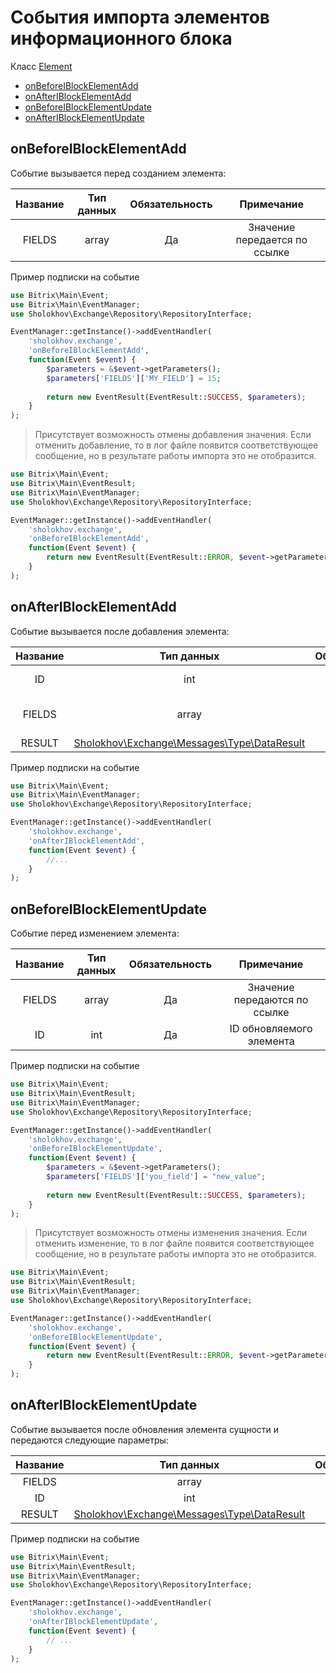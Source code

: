 # События импорта элементов информационного блока

Класс [Element](https://github.com/sholokhov-daniil/bitrix-exchange/blob/master/src/Target/IBlock/Element.php)

- [onBeforeIBlockElementAdd](#onbeforeiblockelementadd)
- [onAfterIBlockElementAdd](#onafteriblockelementadd)
- [onBeforeIBlockElementUpdate](#onbeforeiblockelementupdate)
- [onAfterIBlockElementUpdate](#onafteriblockelementupdate)

## onBeforeIBlockElementAdd
Событие вызывается перед созданием элемента:

| Название  | Тип данных | Обязательность |          Примечание           |
|:---------:|:----------:|:--------------:|:-----------------------------:|
|  FIELDS   |   array    |       Да       | Значение передается по ссылке | 

Пример подписки на событие

````php
use Bitrix\Main\Event;
use Bitrix\Main\EventManager;
use Sholokhov\Exchange\Repository\RepositoryInterface;

EventManager::getInstance()->addEventHandler(
    'sholokhov.exchange',
    'onBeforeIBlockElementAdd',
    function(Event $event) {
        $parameters = &$event->getParameters();
        $parameters['FIELDS']['MY_FIELD'] = 15;
        
        return new EventResult(EventResult::SUCCESS, $parameters);
    }
);
````

> Присутствует возможность отмены добавления значения. Если отменить добавление, то в лог файле появится соответствующее сообщение, но в результате работы импорта это не отобразится.

````php
use Bitrix\Main\Event;
use Bitrix\Main\EventResult;
use Bitrix\Main\EventManager;
use Sholokhov\Exchange\Repository\RepositoryInterface;

EventManager::getInstance()->addEventHandler(
    'sholokhov.exchange',
    'onBeforeIBlockElementAdd',
    function(Event $event) {        
        return new EventResult(EventResult::ERROR, $event->getParameters());
    }
);
````

## onAfterIBlockElementAdd
Событие вызывается после добавления элемента:

| Название |                                                                Тип данных                                                                | Обязательность |            Примечание            |
|:--------:|:----------------------------------------------------------------------------------------------------------------------------------------:|:--------------:|:--------------------------------:|
|    ID    |                                                                   int                                                                    |       Да       |      ID созданного элемента      |
|  FIELDS  |                                                                  array                                                                   |       Да       | Массив с добавляемыми значениями |
|  RESULT  | [Sholokhov\Exchange\Messages\Type\DataResult](https://github.com/sholokhov-daniil/exchange/blob/master/src/Messages/Type/DataResult.php) |       Да       |

Пример подписки на событие

````php
use Bitrix\Main\Event;
use Bitrix\Main\EventManager;
use Sholokhov\Exchange\Repository\RepositoryInterface;

EventManager::getInstance()->addEventHandler(
    'sholokhov.exchange',
    'onAfterIBlockElementAdd',
    function(Event $event) {
        //...
    }
);
````

## onBeforeIBlockElementUpdate
Событие перед изменением элемента:

| Название | Тип данных | Обязательность |          Примечание           |
|:--------:|:----------:|:--------------:|:-----------------------------:|
|  FIELDS  |   array    |       Да       | Значение передаются по ссылке |
|    ID    |    int     |       Да       |   ID обновляемого элемента    |

Пример подписки на событие

````php
use Bitrix\Main\Event;
use Bitrix\Main\EventResult;
use Bitrix\Main\EventManager;
use Sholokhov\Exchange\Repository\RepositoryInterface;

EventManager::getInstance()->addEventHandler(
    'sholokhov.exchange',
    'onBeforeIBlockElementUpdate',
    function(Event $event) {
        $parameters = &$event->getParameters();
        $parameters['FIELDS']['you_field'] = "new_value";
        
        return new EventResult(EventResult::SUCCESS, $parameters);
    }
);
````

> Присутствует возможность отмены изменения значения. Если отменить изменение, то в лог файле появится соответствующее сообщение, но в результате работы импорта это не отобразится.

````php
use Bitrix\Main\Event;
use Bitrix\Main\EventResult;
use Bitrix\Main\EventManager;
use Sholokhov\Exchange\Repository\RepositoryInterface;

EventManager::getInstance()->addEventHandler(
    'sholokhov.exchange',
    'onBeforeIBlockElementUpdate',
    function(Event $event) {        
        return new EventResult(EventResult::ERROR, $event->getParameters());
    }
);
````

## onAfterIBlockElementUpdate
Событие вызывается после обновления элемента сущности и передаются следующие параметры:

| Название |                                                                Тип данных                                                                | Обязательность |
|:--------:|:----------------------------------------------------------------------------------------------------------------------------------------:|:--------------:|
|  FIELDS  |                                                                  array                                                                   |       Да       |
|    ID    |                                                                   int                                                                    |       Да       |
|  RESULT  | [Sholokhov\Exchange\Messages\Type\DataResult](https://github.com/sholokhov-daniil/exchange/blob/master/src/Messages/Type/DataResult.php) |       Да       |

Пример подписки на событие

````php
use Bitrix\Main\Event;
use Bitrix\Main\EventResult;
use Bitrix\Main\EventManager;
use Sholokhov\Exchange\Repository\RepositoryInterface;

EventManager::getInstance()->addEventHandler(
    'sholokhov.exchange',
    'onAfterIBlockElementUpdate',
    function(Event $event) {
        // ...
    }
);
````